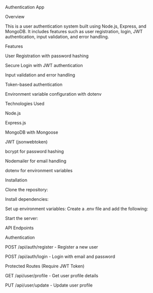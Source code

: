 Authentication App

Overview

This is a user authentication system built using Node.js, Express, and MongoDB. It includes features such as user registration, login, JWT authentication, input validation, and error handling.

Features

User Registration with password hashing

Secure Login with JWT authentication

Input validation and error handling

Token-based authentication

Environment variable configuration with dotenv

Technologies Used

Node.js

Express.js

MongoDB with Mongoose

JWT (jsonwebtoken)

bcrypt for password hashing

Nodemailer for email handling

dotenv for environment variables

Installation

Clone the repository:

Install dependencies:

Set up environment variables:
Create a .env file and add the following:

Start the server:

API Endpoints

Authentication

POST /api/auth/register - Register a new user

POST /api/auth/login - Login with email and password

Protected Routes (Require JWT Token)

GET /api/user/profile - Get user profile details

PUT /api/user/update - Update user profile
